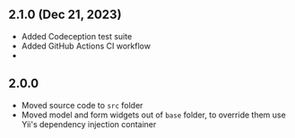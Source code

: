## 2.1.0 (Dec 21, 2023)

- Added Codeception test suite
- Added GitHub Actions CI workflow
- 
## 2.0.0

- Moved source code to `src` folder
- Moved model and form widgets out of `base` folder, to override them use Yii's dependency injection
    container